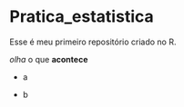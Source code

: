 # Pratica_estatistica

Esse é meu primeiro repositório criado no R.

*olha* o que **acontece**

-   a

-   b
